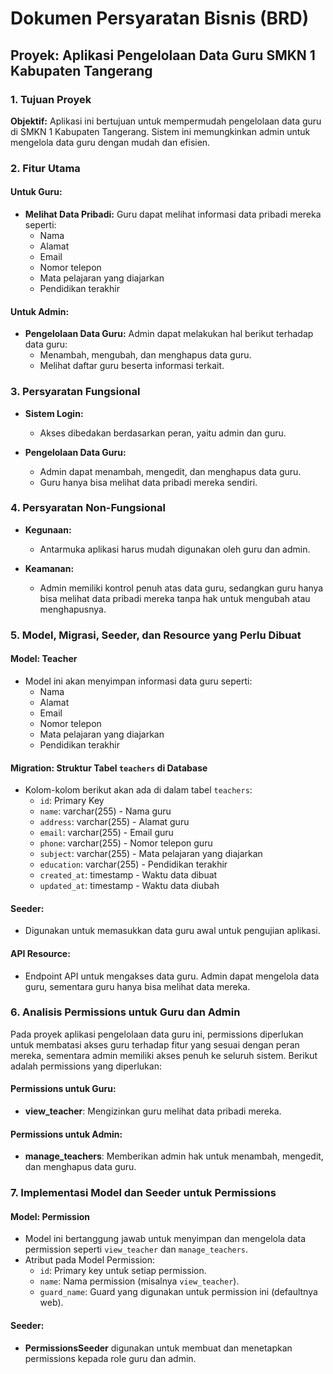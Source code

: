 # Dokumen Persyaratan Bisnis (BRD)
## Proyek: Aplikasi Pengelolaan Data Guru SMKN 1 Kabupaten Tangerang

### 1. Tujuan Proyek
**Objektif:** Aplikasi ini bertujuan untuk mempermudah pengelolaan data guru di SMKN 1 Kabupaten Tangerang. Sistem ini memungkinkan admin untuk mengelola data guru dengan mudah dan efisien.

### 2. Fitur Utama
#### Untuk Guru:
- **Melihat Data Pribadi:** Guru dapat melihat informasi data pribadi mereka seperti:
  - Nama
  - Alamat
  - Email
  - Nomor telepon
  - Mata pelajaran yang diajarkan
  - Pendidikan terakhir

#### Untuk Admin:
- **Pengelolaan Data Guru:** Admin dapat melakukan hal berikut terhadap data guru:
  - Menambah, mengubah, dan menghapus data guru.
  - Melihat daftar guru beserta informasi terkait.

### 3. Persyaratan Fungsional
- **Sistem Login:**
  - Akses dibedakan berdasarkan peran, yaitu admin dan guru.

- **Pengelolaan Data Guru:**
  - Admin dapat menambah, mengedit, dan menghapus data guru.
  - Guru hanya bisa melihat data pribadi mereka sendiri.

### 4. Persyaratan Non-Fungsional
- **Kegunaan:**
  - Antarmuka aplikasi harus mudah digunakan oleh guru dan admin.

- **Keamanan:**
  - Admin memiliki kontrol penuh atas data guru, sedangkan guru hanya bisa melihat data pribadi mereka tanpa hak untuk mengubah atau menghapusnya.

### 5. Model, Migrasi, Seeder, dan Resource yang Perlu Dibuat
#### Model: Teacher
- Model ini akan menyimpan informasi data guru seperti:
  - Nama
  - Alamat
  - Email
  - Nomor telepon
  - Mata pelajaran yang diajarkan
  - Pendidikan terakhir

#### Migration: Struktur Tabel `teachers` di Database
- Kolom-kolom berikut akan ada di dalam tabel `teachers`:
  - `id`: Primary Key
  - `name`: varchar(255) - Nama guru
  - `address`: varchar(255) - Alamat guru
  - `email`: varchar(255) - Email guru
  - `phone`: varchar(255) - Nomor telepon guru
  - `subject`: varchar(255) - Mata pelajaran yang diajarkan
  - `education`: varchar(255) - Pendidikan terakhir
  - `created_at`: timestamp - Waktu data dibuat
  - `updated_at`: timestamp - Waktu data diubah

#### Seeder: 
- Digunakan untuk memasukkan data guru awal untuk pengujian aplikasi.

#### API Resource:
- Endpoint API untuk mengakses data guru. Admin dapat mengelola data guru, sementara guru hanya bisa melihat data mereka.

### 6. Analisis Permissions untuk Guru dan Admin
Pada proyek aplikasi pengelolaan data guru ini, permissions diperlukan untuk membatasi akses guru terhadap fitur yang sesuai dengan peran mereka, sementara admin memiliki akses penuh ke seluruh sistem. Berikut adalah permissions yang diperlukan:

#### Permissions untuk Guru:
- **view_teacher**: Mengizinkan guru melihat data pribadi mereka.

#### Permissions untuk Admin:
- **manage_teachers**: Memberikan admin hak untuk menambah, mengedit, dan menghapus data guru.

### 7. Implementasi Model dan Seeder untuk Permissions
#### Model: Permission
- Model ini bertanggung jawab untuk menyimpan dan mengelola data permission seperti `view_teacher` dan `manage_teachers`.
- Atribut pada Model Permission:
  - `id`: Primary key untuk setiap permission.
  - `name`: Nama permission (misalnya `view_teacher`).
  - `guard_name`: Guard yang digunakan untuk permission ini (defaultnya web).

#### Seeder:
- **PermissionsSeeder** digunakan untuk membuat dan menetapkan permissions kepada role guru dan admin.